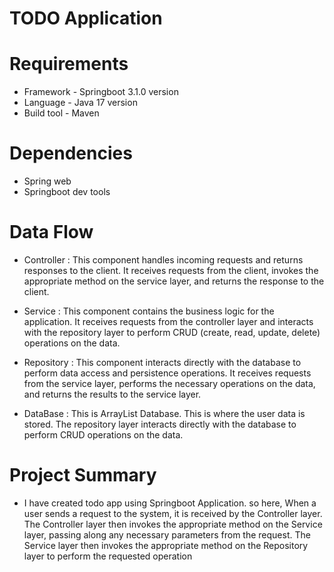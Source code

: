 # TODO Application

# Requirements

* Framework - Springboot 3.1.0 version
* Language - Java 17 version
* Build tool - Maven

# Dependencies

* Spring web
* Springboot dev tools


# Data Flow

* Controller : This component handles incoming requests and returns responses to the client. It receives requests from the client, invokes the appropriate method on the service layer, and returns the response to the client.


* Service : This component contains the business logic for the application. It receives requests from the controller layer and interacts with the repository layer to perform CRUD (create, read, update, delete) operations on the data.


* Repository : This component interacts directly with the database to perform data access and persistence operations. It receives requests from the service layer, performs the necessary operations on the data, and returns the results to the service layer.


* DataBase : This is ArrayList Database. This is where the user data is stored. The repository layer interacts directly with the database to perform CRUD operations on the data.

# Project Summary

* I have created todo app using Springboot Application. so here, When a user sends a request to the system, it is received by the Controller layer. The Controller layer then invokes the appropriate method on the Service layer, passing along any necessary parameters from the request. The Service layer then invokes the appropriate method on the Repository layer to perform the requested operation